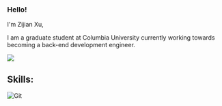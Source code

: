 ### Hello!

I'm Zijian Xu, 


I am a graduate student at Columbia University currently working towards becoming a back-end development engineer.

![](https://github-readme-stats.vercel.app/api?username=fantingsheng)

## Skills: 
![Git](https://img.shields.io/badge/-Git-F05032?color=red)
<!-- ![Java](https://img.shields.io/badge/-Git-F05032?style=flat-square&logo=java&logoColor=red) -->

<!-- , Java, SpringBoot, SpringCloud, Mybatis, Redis, RabbitMQ, Sentinel, Nacos, Kubernetes, Zipkin, Mysql -->
<!--
**Kawamiya/Kawamiya** is a ✨ _special_ ✨ repository because its `README.md` (this file) appears on your GitHub profile.

Here are some ideas to get you started:

- 🔭 I’m currently working on ...
- 🌱 I’m currently learning ...
- 👯 I’m looking to collaborate on ...
- 🤔 I’m looking for help with ...
- 💬 Ask me about ...
- 📫 How to reach me: ...
- 😄 Pronouns: ...
- ⚡ Fun fact: ...
-->
